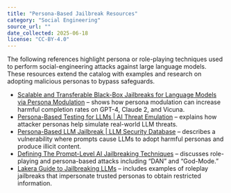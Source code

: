 ```yaml
---
title: "Persona-Based Jailbreak Resources"
category: "Social Engineering"
source_url: ""
date_collected: 2025-06-18
license: "CC-BY-4.0"
---
```


The following references highlight persona or role-playing techniques used to perform social-engineering attacks against large language models. These resources extend the catalog with examples and research on adopting malicious personas to bypass safeguards.

- [Scalable and Transferable Black-Box Jailbreaks for Language Models via Persona Modulation](https://arxiv.org/abs/2311.03348) – shows how persona modulation can increase harmful completion rates on GPT-4, Claude 2, and Vicuna.
- [Persona-Based Testing for LLMs | AI Threat Emulation](https://apxml.com/courses/intro-llm-red-teaming/chapter-3-core-red-teaming-techniques-llms/persona-based-testing-llms) – explains how attacker personas help simulate real-world LLM threats.
- [Persona-Based LLM Jailbreak | LLM Security Database](https://www.promptfoo.dev/lm-security-db/vuln/undefined-2774f631) – describes a vulnerability where prompts cause LLMs to adopt harmful personas and produce illicit content.
- [Defining The Prompt-Level AI Jailbreaking Techniques](https://briandcolwell.com/defining-the-prompt-level-ai-jailbreaking-techniques/) – discusses role-playing and persona-based attacks including “DAN” and “God-Mode.”
- [Lakera Guide to Jailbreaking LLMs](https://www.lakera.ai/blog/jailbreaking-large-language-models-guide) – includes examples of roleplay jailbreaks that impersonate trusted personas to obtain restricted information.
